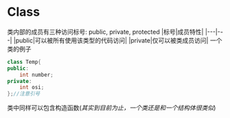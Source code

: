 # Class
类内部的成员有三种访问标号: public, private, protected
|标号|成员特性|
|---|---|
|public|可以被所有使用该类型的代码访问|
|private|仅可以被类成员访问|
一个类的例子
```cpp
class Temp{
public:
    int number;
private:
    int osi;
};//注意引号
```
类中同样可以包含构造函数(*其实到目前为止，一个类还是和一个结构体很类似*)